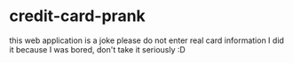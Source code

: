# credit-card-prank
 this web application is a joke please do not enter real card information I did it because I was bored, don't take it seriously :D
